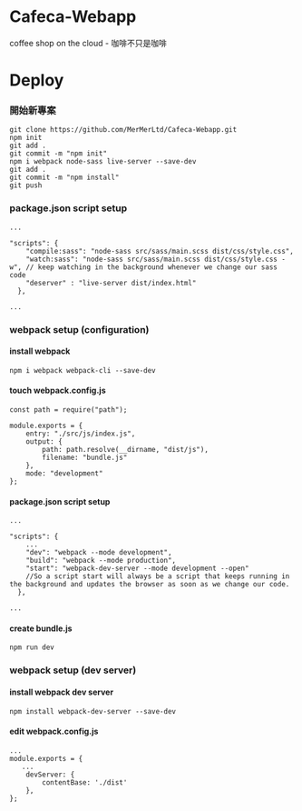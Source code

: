 # Cafeca-Webapp
coffee shop on the cloud - 咖啡不只是咖啡
# Deploy
### 開始新專案
```shell
git clone https://github.com/MerMerLtd/Cafeca-Webapp.git
npm init
git add .
git commit -m "npm init"
npm i webpack node-sass live-server --save-dev
git add .
git commit -m "npm install"
git push
```
### package.json script setup
```shell
...

"scripts": {
    "compile:sass": "node-sass src/sass/main.scss dist/css/style.css",
    "watch:sass": "node-sass src/sass/main.scss dist/css/style.css -w", // keep watching in the background whenever we change our sass code
    "deserver" : "live-server dist/index.html"
  },
  
...
```
### webpack setup (configuration)
#### install webpack
```shell
npm i webpack webpack-cli --save-dev
```
#### touch webpack.config.js
```
const path = require("path");

module.exports = {
    entry: "./src/js/index.js",
    output: {
        path: path.resolve(__dirname, "dist/js"),
        filename: "bundle.js"
    },
    mode: "development"
};
```
#### package.json script setup
```
...

"scripts": {
    ...
    "dev": "webpack --mode development",
    "build": "webpack --mode production",
    "start": "webpack-dev-server --mode development --open" 
    //So a script start will always be a script that keeps running in the background and updates the browser as soon as we change our code.
  },
  
...
```
#### create bundle.js
```
npm run dev
```
### webpack setup (dev server)
#### install webpack dev server
```
npm install webpack-dev-server --save-dev
```
#### edit webpack.config.js
```
...
module.exports = {
   ...
    devServer: {
        contentBase: './dist'
    },
};
```
